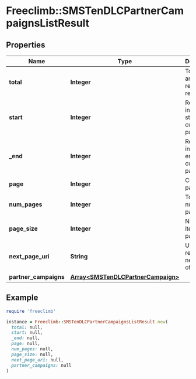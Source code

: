 # Freeclimb::SMSTenDLCPartnerCampaignsListResult

## Properties

| Name | Type | Description | Notes |
| ---- | ---- | ----------- | ----- |
| **total** | **Integer** | Total amount of requested resource. | [optional] |
| **start** | **Integer** | Resource index at start of current page | [optional] |
| **_end** | **Integer** | Resource index at end of current page | [optional] |
| **page** | **Integer** | Current page | [optional] |
| **num_pages** | **Integer** | Total number of pages | [optional] |
| **page_size** | **Integer** | Number of items per page | [optional] |
| **next_page_uri** | **String** | Uri to retrieve the next page of items | [optional] |
| **partner_campaigns** | [**Array&lt;SMSTenDLCPartnerCampaign&gt;**](SMSTenDLCPartnerCampaign.md) |  | [optional] |

## Example

```ruby
require 'freeclimb'

instance = Freeclimb::SMSTenDLCPartnerCampaignsListResult.new(
  total: null,
  start: null,
  _end: null,
  page: null,
  num_pages: null,
  page_size: null,
  next_page_uri: null,
  partner_campaigns: null
)
```

